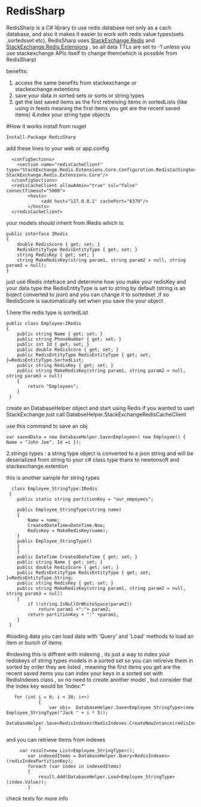 # RedisSharp
RedisSharp is a C# library to use redis database not only as a cach database, and also it makes it easier to work with redis value types(sets ,sortedsset etc),
RedisSharp uses [StackExchange.Redis](https://github.com/StackExchange/StackExchange.Redis) and [StackExchange.Redis.Extensions](https://github.com/imperugo/StackExchange.Redis.Extensions) ,
so all data TTLs are set to -1 unless you use stackexchange APIs itself to change them(which is possible from RedisSharp)

benefits:
1. access the same benefits from stackexchange or stackexchange.extentions
2. save your data in sorted sets or sorts or string types 
3. get the last saved items as the first retreiving items in sortedLists (like using in feeds meaning the first items you get are the recent saved items) 
4.index your string type objects

#How it works
install from nuget 

    Install-Package RedisSharp
    
add these lines to your web or app.config

      <configSections>
        <section name="redisCacheClient" type="StackExchange.Redis.Extensions.Core.Configuration.RedisCachingSectionHandler, StackExchange.Redis.Extensions.Core"/>
      </configSections>
      <redisCacheClient allowAdmin="true" ssl="false" connectTimeout="5000">
            <hosts>
                 <add host="127.0.0.1" cachePort="6379"/>
            </hosts>
      </redisCacheClient>

your models should inherit from IRedis which is:

    public interface IRedis
    {
        double RedisScore { get; set; }
        RedisEntityType RedisEntityType { get; set; }
        string RedisKey { get; set; }
        string MakeRedisKey(string param1, string param2 = null, string param3 = null);
    }

just use IRedis intefrace
and determine how you make your redisKey and your data type
the RedisEntityType is set to string by default (string is an boject converted to json) and you can change it to sortedset ,if so RedisScore is sautomatically set when you save the your object .

1.here the redis type is sortedList
  
    public class Employee:IRedis
    {
        public string Name { get; set; }    
        public string PhoneNumber { get; set; }
        public int Id { get; set; }
        public double RedisScore { get; set; }
        public RedisEntityType RedisEntityType { get; set; }=RedisEntityType.SortedList;
        public string RedisKey { get; set; }
        public string MakeRedisKey(string param1, string param2 = null, string param3 = null)
        {
            return "Employees";
        }
     }
    
create an DatabaseHelper object and start using Redis
if you wanted to uset StackExchange just call DatabseHelper.StackExchangeRedisCacheClient

use this command to save an obj 
    
    var savedData = new DatabaseHelper.Save<Employee>( new Employee() { Name = "John Joe", Id =i });
    
 2.strings types : 
 a string type object is converted to a json string and will be deserialized from string to your c# class type thanx to newtonsoft and stackexchange.extention
 
 this is another sample for string types
 
 
      class Employee_StringType:IRedis
     {
        public static string partitionKey = "our_empoyees";

        public Employee_StringType(string name)
        {
            Name = name;
            CreatedDateTime=DateTime.Now;
            RedisKey = MakeRedisKey(name);
        }
        public Employee_StringType()
        {   
        }
        public DateTime CreatedDateTime { get; set; }
        public string Name { get; set; }
        public double RedisScore { get; set; }
        public RedisEntityType RedisEntityType { get; set; }=RedisEntityType.String;
        public string RedisKey { get; set; }
        public string MakeRedisKey(string param1, string param2 = null, string param3 = null)
        {
            if (!string.IsNullOrWhiteSpace(param2))
                return param1 +":"+ param2;
            return partitionKey + ":" +param1;
        }
     }
 
#loading data
 you can load data with 'Query' and 'Load' methods to load an item or bunch of items

#indexing
this is diffrent with indexing , its just a way to index your rediskeys of string types models in a sorted set so you can retireive them 
in sorted by order they are listed , meaning the first items you get are the recent saved items
you can index your keys in a sorted set with RedisIndexes class , so no need to create another model , but consider that the index
key would be 'Index:*'
      
      
       for (int i = 0; i < 20; i++)
                {
                    var obj=  DatabaseHelper.Save<Employee_StringType>(new Employee_StringType("Jack " + i * 5));
            DatabaseHelper.Save<RedisIndexes(RedisIndexes.CreateNewIntance(redisIndexPartitionKey,obj.RedisKey),redisIndexPartitionKey);
                }


   and you can retrieve items from indexes
   
         
         var result=new List<Employee_StringType>();
            var indexedItems = DatabaseHelper.Query<RedisIndexes>(redisIndexPartitionKey);
            foreach (var index in indexedItems)
            {
                result.Add(DatabaseHelper.Load<Employee_StringType>(index.Value));
            }
            
 check tests for more info
